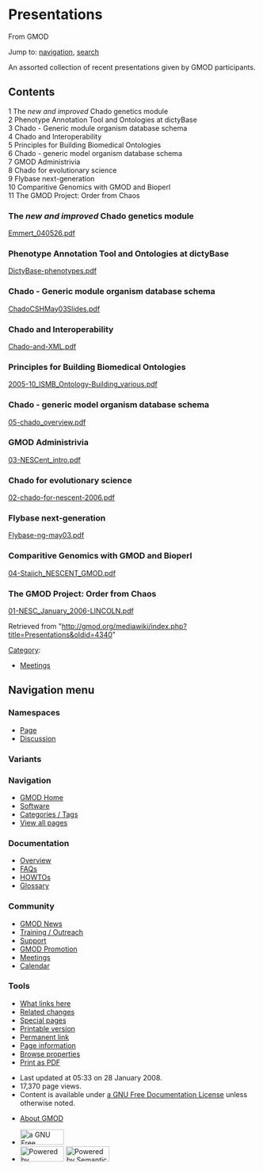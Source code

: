 <div id="mw-page-base" class="noprint">

</div>

<div id="mw-head-base" class="noprint">

</div>

<div id="content" class="mw-body" role="main">

<span id="top"></span>

<div id="mw-js-message" style="display:none;">

</div>



# <span dir="auto">Presentations</span>

<div id="bodyContent">

<div id="siteSub">

From GMOD

</div>

<div id="contentSub">

</div>

<div id="jump-to-nav" class="mw-jump">

Jump to: [navigation](#mw-navigation), [search](#p-search)

</div>

<div id="mw-content-text" class="mw-content-ltr" lang="en" dir="ltr">

An assorted collection of recent presentations given by GMOD
participants.

<div id="toc" class="toc">

<div id="toctitle">

## Contents

</div>

- [<span class="tocnumber">1</span> <span class="toctext">The *new and
  improved* Chado genetics
  module</span>](#The_new_and_improved_Chado_genetics_module)
- [<span class="tocnumber">2</span> <span class="toctext">Phenotype
  Annotation Tool and Ontologies at
  dictyBase</span>](#Phenotype_Annotation_Tool_and_Ontologies_at_dictyBase)
- [<span class="tocnumber">3</span> <span class="toctext">Chado -
  Generic module organism database
  schema</span>](#Chado_-_Generic_module_organism_database_schema)
- [<span class="tocnumber">4</span> <span class="toctext">Chado and
  Interoperability</span>](#Chado_and_Interoperability)
- [<span class="tocnumber">5</span> <span class="toctext">Principles for
  Building Biomedical
  Ontologies</span>](#Principles_for_Building_Biomedical_Ontologies)
- [<span class="tocnumber">6</span> <span class="toctext">Chado -
  generic model organism database
  schema</span>](#Chado_-_generic_model_organism_database_schema)
- [<span class="tocnumber">7</span> <span class="toctext">GMOD
  Administrivia</span>](#GMOD_Administrivia)
- [<span class="tocnumber">8</span> <span class="toctext">Chado for
  evolutionary science</span>](#Chado_for_evolutionary_science)
- [<span class="tocnumber">9</span> <span class="toctext">Flybase
  next-generation</span>](#Flybase_next-generation)
- [<span class="tocnumber">10</span> <span class="toctext">Comparitive
  Genomics with GMOD and
  Bioperl</span>](#Comparitive_Genomics_with_GMOD_and_Bioperl)
- [<span class="tocnumber">11</span> <span class="toctext">The GMOD
  Project: Order from Chaos</span>](#The_GMOD_Project:_Order_from_Chaos)

</div>

### <span id="The_new_and_improved_Chado_genetics_module" class="mw-headline">The *new and improved* Chado genetics module</span>

<a href="../mediawiki/images/5/5c/Emmert_040526.pdf" class="internal"
title="Emmert 040526.pdf">Emmert_040526.pdf</a>

### <span id="Phenotype_Annotation_Tool_and_Ontologies_at_dictyBase" class="mw-headline">Phenotype Annotation Tool and Ontologies at dictyBase</span>

<a href="../mediawiki/images/0/05/DictyBase-phenotypes.pdf"
class="internal"
title="DictyBase-phenotypes.pdf">DictyBase-phenotypes.pdf</a>

### <span id="Chado_-_Generic_module_organism_database_schema" class="mw-headline">Chado - Generic module organism database schema</span>

<a href="../mediawiki/images/6/62/ChadoCSHMay03Slides.pdf"
class="internal"
title="ChadoCSHMay03Slides.pdf">ChadoCSHMay03Slides.pdf</a>

### <span id="Chado_and_Interoperability" class="mw-headline">Chado and Interoperability</span>

<a href="../mediawiki/images/e/eb/Chado-and-XML.pdf" class="internal"
title="Chado-and-XML.pdf">Chado-and-XML.pdf</a>

### <span id="Principles_for_Building_Biomedical_Ontologies" class="mw-headline">Principles for Building Biomedical Ontologies</span>

<a
href="../mediawiki/images/4/44/2005-10_ISMB_Ontology-Building_various.pdf"
class="internal"
title="2005-10 ISMB Ontology-Building various.pdf">2005-10_ISMB_Ontology-Building_various.pdf</a>

### <span id="Chado_-_generic_model_organism_database_schema" class="mw-headline">Chado - generic model organism database schema</span>

<a href="../mediawiki/images/f/f8/05-chado_overview.pdf"
class="internal" title="05-chado overview.pdf">05-chado_overview.pdf</a>

### <span id="GMOD_Administrivia" class="mw-headline">GMOD Administrivia</span>

<a href="../mediawiki/images/c/cb/03-NESCent_intro.pdf" class="internal"
title="03-NESCent intro.pdf">03-NESCent_intro.pdf</a>

### <span id="Chado_for_evolutionary_science" class="mw-headline">Chado for evolutionary science</span>

<a href="../mediawiki/images/6/6b/02-chado-for-nescent-2006.pdf"
class="internal"
title="02-chado-for-nescent-2006.pdf">02-chado-for-nescent-2006.pdf</a>

### <span id="Flybase_next-generation" class="mw-headline">Flybase next-generation</span>

<a href="../mediawiki/images/5/5b/Flybase-ng-may03.pdf" class="internal"
title="Flybase-ng-may03.pdf">Flybase-ng-may03.pdf</a>

### <span id="Comparitive_Genomics_with_GMOD_and_Bioperl" class="mw-headline">Comparitive Genomics with GMOD and Bioperl</span>

<a href="../mediawiki/images/6/61/04-Stajich_NESCENT_GMOD.pdf"
class="internal"
title="04-Stajich NESCENT GMOD.pdf">04-Stajich_NESCENT_GMOD.pdf</a>

### <span id="The_GMOD_Project:_Order_from_Chaos" class="mw-headline">The GMOD Project: Order from Chaos</span>

<a href="../mediawiki/images/e/e4/01-NESC_January_2006-LINCOLN.pdf"
class="internal"
title="01-NESC January 2006-LINCOLN.pdf">01-NESC_January_2006-LINCOLN.pdf</a>

</div>

<div class="printfooter">

Retrieved from
"<http://gmod.org/mediawiki/index.php?title=Presentations&oldid=4340>"

</div>

<div id="catlinks" class="catlinks">

<div id="mw-normal-catlinks" class="mw-normal-catlinks">

[Category](Special:Categories "Special:Categories"):

- [Meetings](Category:Meetings "Category:Meetings")

</div>

</div>

<div class="visualClear">

</div>

</div>

</div>

<div id="mw-navigation">

## Navigation menu

<div id="mw-head">



<div id="left-navigation">

<div id="p-namespaces" class="vectorTabs" role="navigation"
aria-labelledby="p-namespaces-label">

### Namespaces

- <span id="ca-nstab-main"><a href="Presentations" accesskey="c"
  title="View the content page [c]">Page</a></span>
- <span id="ca-talk"><a
  href="http://gmod.org/mediawiki/index.php?title=Talk:Presentations&amp;action=edit&amp;redlink=1"
  accesskey="t"
  title="Discussion about the content page [t]">Discussion</a></span>

</div>

<div id="p-variants" class="vectorMenu emptyPortlet" role="navigation"
aria-labelledby="p-variants-label">

### 

### Variants[](#)

<div class="menu">

</div>

</div>

</div>

<div id="right-navigation">





</div>



</div>

</div>

</div>

<div id="mw-panel">

<div id="p-logo" role="banner">

<a href="Main_Page"
style="background-image: url(../images/GMOD-cogs.png);"
title="Visit the main page"></a>

</div>

<div id="p-Navigation" class="portal" role="navigation"
aria-labelledby="p-Navigation-label">

### Navigation

<div class="body">

- <span id="n-GMOD-Home">[GMOD Home](Main_Page)</span>
- <span id="n-Software">[Software](GMOD_Components)</span>
- <span id="n-Categories-.2F-Tags">[Categories /
  Tags](Categories)</span>
- <span id="n-View-all-pages">[View all pages](Special:AllPages)</span>

</div>

</div>

<div id="p-Documentation" class="portal" role="navigation"
aria-labelledby="p-Documentation-label">

### Documentation

<div class="body">

- <span id="n-Overview">[Overview](Overview)</span>
- <span id="n-FAQs">[FAQs](Category:FAQ)</span>
- <span id="n-HOWTOs">[HOWTOs](Category:HOWTO)</span>
- <span id="n-Glossary">[Glossary](Glossary)</span>

</div>

</div>

<div id="p-Community" class="portal" role="navigation"
aria-labelledby="p-Community-label">

### Community

<div class="body">

- <span id="n-GMOD-News">[GMOD News](GMOD_News)</span>
- <span id="n-Training-.2F-Outreach">[Training /
  Outreach](Training_and_Outreach)</span>
- <span id="n-Support">[Support](Support)</span>
- <span id="n-GMOD-Promotion">[GMOD Promotion](GMOD_Promotion)</span>
- <span id="n-Meetings">[Meetings](Meetings)</span>
- <span id="n-Calendar">[Calendar](Calendar)</span>

</div>

</div>

<div id="p-tb" class="portal" role="navigation"
aria-labelledby="p-tb-label">

### Tools

<div class="body">

- <span id="t-whatlinkshere"><a href="Special:WhatLinksHere/Presentations" accesskey="j"
  title="A list of all wiki pages that link here [j]">What links here</a></span>
- <span id="t-recentchangeslinked"><a href="Special:RecentChangesLinked/Presentations" accesskey="k"
  title="Recent changes in pages linked from this page [k]">Related
  changes</a></span>
- <span id="t-specialpages"><a href="Special:SpecialPages" accesskey="q"
  title="A list of all special pages [q]">Special pages</a></span>
- <span id="t-print"><a
  href="http://gmod.org/mediawiki/index.php?title=Presentations&amp;printable=yes"
  rel="alternate" accesskey="p"
  title="Printable version of this page [p]">Printable version</a></span>
- <span id="t-permalink">[Permanent
  link](http://gmod.org/mediawiki/index.php?title=Presentations&oldid=4340 "Permanent link to this revision of the page")</span>
- <span id="t-info">[Page
  information](http://gmod.org/mediawiki/index.php?title=Presentations&action=info)</span>
- <span id="t-smwbrowselink"><a href="Special:Browse/Presentations" rel="smw-browse">Browse
  properties</a></span>
- <span id="t-pdf">[Print as
  PDF](http://gmod.org/mediawiki/index.php?title=Special:PdfPrint&page=Presentations)</span>

</div>

</div>

</div>

</div>

<div id="footer" role="contentinfo">

- <span id="footer-info-lastmod">Last updated at 05:33 on 28 January
  2008.</span>
- <span id="footer-info-viewcount">17,370 page views.</span>
- <span id="footer-info-copyright">Content is available under
  <a href="http://www.gnu.org/licenses/fdl-1.3.html" class="external"
  rel="nofollow">a GNU Free Documentation License</a> unless otherwise
  noted.</span>

<!-- -->

- <span id="footer-places-about">[About
  GMOD](GMOD:About "GMOD:About")</span>

<!-- -->

- <span id="footer-copyrightico">[<img src="http://www.gnu.org/graphics/gfdl-logo-small.png" width="88"
  height="31" alt="a GNU Free Documentation License" />](http://www.gnu.org/licenses/fdl-1.3.html)</span>
- <span id="footer-poweredbyico">[<img
  src="../mediawiki/skins/common/images/poweredby_mediawiki_88x31.png"
  width="88" height="31" alt="Powered by MediaWiki" />](http://www.mediawiki.org/)
  [<img
  src="../mediawiki/extensions/SemanticMediaWiki/resources/images/smw_button.png"
  width="88" height="31" alt="Powered by Semantic MediaWiki" />](https://www.semantic-mediawiki.org/wiki/Semantic_MediaWiki)</span>

<div style="clear:both">

</div>

</div>
